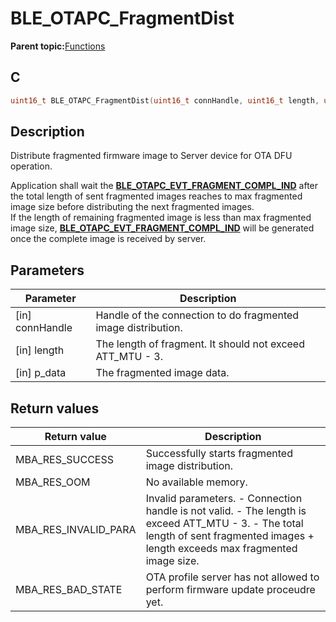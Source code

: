 # BLE\_OTAPC\_FragmentDist

**Parent topic:**[Functions](GUID-45BBEAF5-6AC8-4907-91BF-BF8D646FE2E3.md)

## C

```c
uint16_t BLE_OTAPC_FragmentDist(uint16_t connHandle, uint16_t length, uint8_t *p_data);
```

## Description

Distribute fragmented firmware image to Server device for OTA DFU operation.

Application shall wait the **[BLE\_OTAPC\_EVT\_FRAGMENT\_COMPL\_IND](GUID-F10F9672-17B3-445B-9673-F6E73BFCA3C0.md)** after the total length of sent fragmented images reaches to max fragmented image size before distributing the next fragmented images.<br />If the length of remaining fragmented image is less than max fragmented image size, **[BLE\_OTAPC\_EVT\_FRAGMENT\_COMPL\_IND](GUID-F10F9672-17B3-445B-9673-F6E73BFCA3C0.md)** will be generated once the complete image is received by server.

## Parameters

|Parameter|Description|
|---------|-----------|
|\[in\] connHandle|Handle of the connection to do fragmented image distribution.|
|\[in\] length|The length of fragment. It should not exceed ATT\_MTU - 3.|
|\[in\] p\_data|The fragmented image data.|

## Return values

|Return value|Description|
|------------|-----------|
|MBA\_RES\_SUCCESS|Successfully starts fragmented image distribution.|
|MBA\_RES\_OOM|No available memory.|
|MBA\_RES\_INVALID\_PARA|Invalid parameters. - Connection handle is not valid. - The length is exceed ATT\_MTU - 3. - The total length of sent fragmented images + length exceeds max fragmented image size.|
|MBA\_RES\_BAD\_STATE|OTA profile server has not allowed to perform firmware update proceudre yet.|

